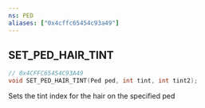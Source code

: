 ```yaml
---
ns: PED
aliases: ["0x4cffc65454c93a49"]
---
```

## SET_PED_HAIR_TINT

```c
// 0x4CFFC65454C93A49
void SET_PED_HAIR_TINT(Ped ped, int tint, int tint2);
```

Sets the tint index for the hair on the specified ped

